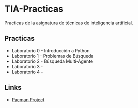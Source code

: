 # TIA-Practicas

Practicas de la asignatura de técnicas de inteligencia artificial.

## Practicas

- Laboratorio 0 - Introducción a Python
- Laboratorio 1 - Problemas de Búsqueda
- Laboratorio 2 - Búsqueda Multi-Agente
- Laboratorio 3 -
- Laboratorio 4 -

## Links

- [Pacman Project](https://ai.berkeley.edu/project_overview.html)
